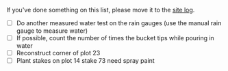 If you've done something on this list, please move it to the [site log](https://github.com/weecology/lab-wiki/wiki/Portal-Site-Log).

- [ ] Do another measured water test on the rain gauges (use the manual rain gauge to measure water)
- [ ] If possible, count the number of times the bucket tips while pouring in water
- [ ] Reconstruct corner of plot 23
- [ ] Plant stakes on plot 14 stake 73 need spray paint
